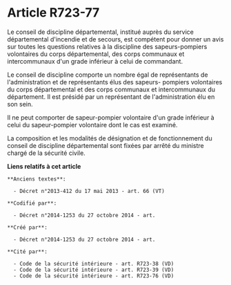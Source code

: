 # Article R723-77

Le conseil de discipline départemental, institué auprès du service départemental d'incendie et de secours, est compétent pour
donner un avis sur toutes les questions relatives à la discipline des sapeurs-pompiers volontaires du corps départemental,
des corps communaux et intercommunaux d'un grade inférieur à celui de commandant.

Le conseil de discipline comporte un nombre égal de représentants de l'administration et de représentants élus des sapeurs-
pompiers volontaires du corps départemental et des corps communaux et intercommunaux du département. Il est présidé par un
représentant de l'administration élu en son sein.

Il ne peut comporter de sapeur-pompier volontaire d'un grade inférieur à celui du sapeur-pompier volontaire dont le cas est
examiné.

La composition et les modalités de désignation et de fonctionnement du conseil de discipline départemental sont fixées par
arrêté du ministre chargé de la sécurité civile.

**Liens relatifs à cet article**

	**Anciens textes**:

	  - Décret n°2013-412 du 17 mai 2013 - art. 66 (VT)

	**Codifié par**:

	  - Décret n°2014-1253 du 27 octobre 2014 - art.

	**Créé par**:

	  - Décret n°2014-1253 du 27 octobre 2014 - art.

	**Cité par**:

	  - Code de la sécurité intérieure - art. R723-38 (VD)
	  - Code de la sécurité intérieure - art. R723-39 (VD)
	  - Code de la sécurité intérieure - art. R723-76 (VD)
